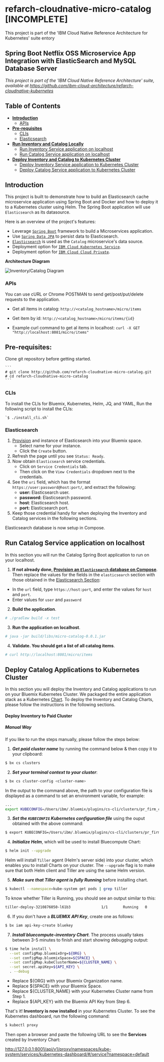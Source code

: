# refarch-cloudnative-micro-catalog [INCOMPLETE]
This project is part of the 'IBM Cloud Native Reference Architecture for Kubernetes' suite
entory

## Spring Boot Netflix OSS Microservice App Integration with ElasticSearch and MySQL Database Server

*This project is part of the 'IBM Cloud Native Reference Architecture' suite, available at
https://github.com/ibm-cloud-architecture/refarch-cloudnative-kubernetes*

## Table of Contents
- **[Introduction](#introduction)**
    - [APIs](#apis)
- **[Pre-requisites](#pre-requisites)**
    - [CLIs](#clis)
    - [Elasticsearch](#elasticsearch)
- **[Run Inventory and Catalog Locally](#run-inventory-and-catalog-locally)**
    - [Run Inventory Service application on localhost](#run-inventory-service-application-on-localhost)
    - [Run Catalog Service application on localhost](#run-catalog-service-application-on-localhost)
- **[Deploy Inventory and Catalog to Kubernetes Cluster](#deploy-inventory-and-catalog-to-kubernetes-cluster)**
    - [Deploy Inventory Service application to Kubernetes Cluster](#deploy-inventory-service-application-to-kubernetes-cluster)
    - [Deploy Catalog Service application to Kubernetes Cluster](#deploy-catalog-service-application-to-kubernetes-cluster)

## Introduction
This project is built to demonstrate how to build an Elasticsearch cache microservice application using Spring Boot and Docker and how to deploy it to a Kubernetes cluster using Helm. The Spring Boot application will use `Elasticsearch` as its datasource.

Here is an overview of the project's features:
- Leverage [`Spring Boot`](https://projects.spring.io/spring-boot/) framework to build a Microservices application.
- Use [`Spring Data JPA`](http://projects.spring.io/spring-data-jpa/) to persist data to Elasticsearch.
- [`Elasticsearch`](https://github.com/elastic/elasticsearch) is used as the `Catalog` microservice's data source.
- Deployment option for [`IBM Cloud Kubernetes Service`](https://www.ibm.com/cloud/container-service).
- Deployment option for [`IBM Cloud Cloud Private`](https://www.ibm.com/cloud/private).

**Architecture Diagram**

![Inventory/Catalog Diagram](inventory-catalog.png)

### APIs
You can use cURL or Chrome POSTMAN to send get/post/put/delete requests to the application.
- Get all items in catalog:
    `http://<catalog_hostname>/micro/items`

- Get item by id:
    `http://<catalog_hostname>/micro/items/{id}`

- Example curl command to get al items in localhost:
    `curl -X GET "http://localhost:8081/micro/items"`

## Pre-requisites:
Clone git repository before getting started.

    ```
    # git clone http://github.com/refarch-cloudnative-micro-catalog.git
    # cd refarch-cloudnative-micro-catalog
    ```

### CLIs
To install the CLIs for Bluemix, Kubernetes, Helm, JQ, and YAML,  Run the following script to install the CLIs:

    `$ ./install_cli.sh`

### Elasticsearch
1. [Provision](https://console.ng.bluemix.net/catalog/services/compose-for-elasticsearch) and instance of Elasticsearch into your Bluemix space.
    - Select name for your instance.
    - Click the `Create` button.
2. Refresh the page until you see `Status: Ready`.
3. Now obtain `Elasticsearch` service credentials.
    - Click on `Service Credentials` tab.
    - Then click on the `View Credentials` dropdown next to the credentials.
4. See the `uri` field, which has the format `https://user:password@host:port/`, and extract the following:
    - **user:** Elasticsearch user.
    - **password:** Elasticsearch password.
    - **host**: Elasticsearch host.
    - **port:** Elasticsearch port.
5. Keep those credential handy for when deploying the Inventory and Catalog services in the following sections.

Elasticsearch database is now setup in Compose.

## Run Catalog Service application on localhost
In this section you will run the Catalog Spring Boot application to run on your localhost.
1. **If not already done, [Provision an `Elasticsearch` database on Compose](#elasticsearch)**. Then replace the values for the fields in the `elasticsearch` section with those obtained in the [Elasticsearch Section](#elasticsearch):
- In the `url` field, type `https://host:port`, and enter the values for `host` and `port`.
- Enter values for `user` and `password`

2. **Build the application**.
```bash
# ./gradlew build -x test
```

3. **Run the application on localhost**.
```bash
# java -jar build/libs/micro-catalog-0.0.1.jar
```

4. **Validate. You should get a list of all catalog items**.
```bash
# curl http://localhost:8081/micro/items
```

## Deploy Catalog Applications to Kubernetes Cluster
In this section you will deploy the Inventory and Catalog applications to run on your Bluemix Kubernetes Cluster. 
We packaged the entire application stack as a Kubernetes [Chart](https://github.com/kubernetes/charts). To deploy the Inventory and Catalog Charts, please follow the instructions in the following sections.

#### Deploy Inventory to Paid Cluster

##### Manual Way
If you like to run the steps manually, please follow the steps below:

1. ***Get paid cluster name*** by running the command below & then copy it to your clipboard:
```bash
$ bx cs clusters
```

2. ***Set your terminal context to your cluster***:
```bash
$ bx cs cluster-config <cluster-name>
```

In the output to the command above, the path to your configuration file is displayed as a command to set an environment variable, for example:
```bash
...
export KUBECONFIG=/Users/ibm/.bluemix/plugins/cs-cli/clusters/pr_firm_cluster/kube-config-dal10-pr_firm_cluster.yml
```

3. ***Set the `KUBECONFIG` Kubernetes configuration file*** using the ouput obtained with the above command:
```bash
$ export KUBECONFIG=/Users/ibm/.bluemix/plugins/cs-cli/clusters/pr_firm_cluster/kube-config-dal10-pr_firm_cluster.yml
```

4. ***Initialize Helm***, which will be used to install Bluecompute Chart:
```bash
$ helm init --upgrade
```

Helm will install `Tiller` agent (Helm's server side) into your cluster, which enables you to install Charts on your cluster. The `--upgrade` flag is to make sure that both Helm client and Tiller are using the same Helm version.

5. ***Make sure that Tiller agent is fully Running*** before installing chart.
```bash
$ kubectl --namespace=kube-system get pods | grep tiller
```

To know whether Tiller is Running, you should see an output similar to this:
```bash
tiller-deploy-3210876050-l61b3              1/1       Running   0          1d
```

6. If you don't have a ***BLUEMIX API Key***, create one as follows:
```bash
$ bx iam api-key-create bluekey
```

7. ***Install bluecompute-inventory Chart***. The process usually takes between 3-5 minutes to finish and start showing debugging output:
```bash
$ time helm install \
  --set configMap.bluemixOrg=${ORG} \
  --set configMap.bluemixSpace=${SPACE} \
  --set configMap.kubeClusterName=${CLUSTER_NAME} \
  --set secret.apiKey=${API_KEY} \
  . --debug
```

* Replace ${ORG} with your Bluemix Organization name.
* Replace ${SPACE} with your Bluemix Space.
* Replace ${CLUSTER_NAME} with your Kubernetes Cluster name from Step 1.
* Replace ${API_KEY} with the Bluemix API Key from Step 6.

That's it! **Inventory is now installed** in your Kubernetes Cluster. To see the Kubernetes dashboard, run the following command:
```bash
$ kubectl proxy
```

Then open a browser and paste the following URL to see the **Services** created by Inventory Chart:

http://127.0.0.1:8001/api/v1/proxy/namespaces/kube-system/services/kubernetes-dashboard/#/service?namespace=default